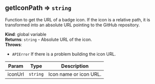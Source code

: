 <a name="getIconPath"></a>

## getIconPath ⇒ <code>string</code>
Function to get the URL of a badge icon. If the icon is a relative path, it is transformed into an absolute URL pointing to the GitHub repository.

**Kind**: global variable  
**Returns**: <code>string</code> - Absolute URL of the icon.  
**Throws**:

- <code>APIError</code> If there is a problem building the icon URL.


| Param | Type | Description |
| --- | --- | --- |
| iconUrl | <code>string</code> | Icon name or icon URL. |

